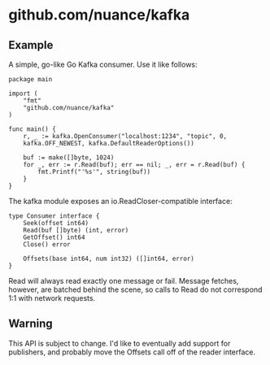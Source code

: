 # github.com/nuance/kafka

## Example

A simple, go-like Go Kafka consumer. Use it like follows:

	package main

    import (
    	"fmt"
    	"github.com/nuance/kafka"
   	)

   	func main() {
   		r, _ := kafka.OpenConsumer("localhost:1234", "topic", 0,
        kafka.OFF_NEWEST, kafka.DefaultReaderOptions())

   		buf := make([]byte, 1024)
   		for _, err := r.Read(buf); err == nil; _, err = r.Read(buf) {
   			fmt.Printf("'%s'", string(buf))
	   	}	
    }

The kafka module exposes an io.ReadCloser-compatible interface:

    type Consumer interface {
    	Seek(offset int64)
    	Read(buf []byte) (int, error)
    	GetOffset() int64
    	Close() error

    	Offsets(base int64, num int32) ([]int64, error)
    }

Read will always read exactly one message or fail. Message fetches, however, are batched behind the scene, so calls to Read do not correspond 1:1 with network requests.

## Warning

This API is subject to change. I'd like to eventually add support for publishers, and probably move the Offsets call off of the reader interface.
